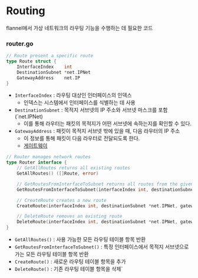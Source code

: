 # Routing
flannel에서 가상 네트워크의 라우팅 기능을 수행하는 데 필요한 코드


### router.go
```go
// Route present a specific route
type Route struct {
	InterfaceIndex    int
	DestinationSubnet *net.IPNet
	GatewayAddress    net.IP
}
```
- `InterfaceIndex` : 라우팅 대상인 인터페이스의 인덱스
  - 인덱스는 시스템에서 인터페이스를 식별하는 데 사용
- `DestinationSubnet` : 목적지 서브넷의 IP 주소와 서브넷 마스크를 포함(`net.IPNet)
  - 이를 통해 라우터는 패킷의 목적지가 어떤 서브넷에 속하는지를 확인할 수 있다.
- `GatewayAddress` : 패킷이 목적지 서브넷 밖에 있을 때, 다음 라우터의 IP 주소
  - 이 정보를 통해 패킷이 다음 라우터로 전달되도록 한다.
  - [게이트웨이](https://github.com/royroyee/gonet/blob/main/03-layer/03-network-layer/README.md#%EA%B2%8C%EC%9D%B4%ED%8A%B8%EC%9B%A8%EC%9D%B4gateway)

```go
// Router manages network routes
type Router interface {
	// GetAllRoutes returns all existing routes
	GetAllRoutes() ([]Route, error)

	// GetRoutesFromInterfaceToSubnet returns all routes from the given Interface to the given subnet
	GetRoutesFromInterfaceToSubnet(interfaceIndex int, destinationSubnet *net.IPNet) ([]Route, error)

	// CreateRoute creates a new route
	CreateRoute(interfaceIndex int, destinationSubnet *net.IPNet, gatewayAddress net.IP) error

	// DeleteRoute removes an existing route
	DeleteRoute(interfaceIndex int, destinationSubnet *net.IPNet, gatewayAddress net.IP) error
}
```
- `GetAllRoutes()` : 사용 가능한 모든 라우팅 테이블 항목 반환
- `GetRoutesFromInterfaceToSubnet()` : 특정 인터페이스에서 목적지 서브넷으로 가는 모든 라우팅 테이블 항목 반환
- `CreateRoute()` : 새로운 라우팅 테이블 항목을 추가
- `DeleteRoute()` : 기존 라우팅 테이블 항목을 삭제`